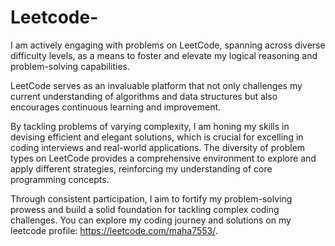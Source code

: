 # Leetcode-

I am actively engaging with problems on LeetCode, spanning across diverse difficulty levels,
as a means to foster and elevate my logical reasoning and problem-solving capabilities. 

LeetCode serves as an invaluable platform that not only challenges my current understanding of
algorithms and data structures but also encourages continuous learning and improvement. 

By tackling problems of varying complexity, I am honing my skills in devising efficient and elegant solutions,
which is crucial for excelling in coding interviews and real-world applications. The diversity of problem types on
LeetCode provides a comprehensive environment to explore and apply different strategies, reinforcing my understanding
of core programming concepts.

Through consistent participation, I aim to fortify my problem-solving prowess and build a solid foundation for 
tackling complex coding challenges. You can explore my coding journey and solutions on my leetcode profile: https://leetcode.com/maha7553/.
